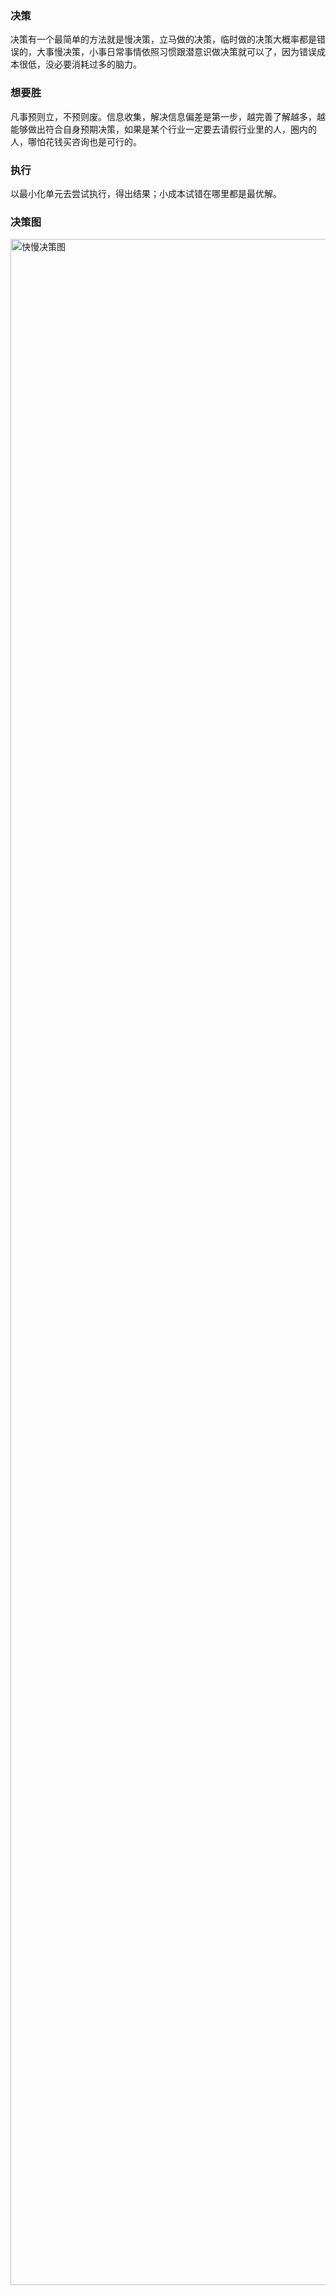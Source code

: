 ### 决策
决策有一个最简单的方法就是慢决策，立马做的决策，临时做的决策大概率都是错误的，大事慢决策，小事日常事情依照习惯跟潜意识做决策就可以了，因为错误成本很低，没必要消耗过多的脑力。
### 想要胜
凡事预则立，不预则废。信息收集，解决信息偏差是第一步，越完善了解越多，越能够做出符合自身预期决策，如果是某个行业一定要去请假行业里的人，圈内的人，哪怕花钱买咨询也是可行的。
### 执行
以最小化单元去尝试执行，得出结果；小成本试错在哪里都是最优解。
### 决策图
<img width="3274" alt="快慢决策图" src="https://github.com/user-attachments/assets/8b1e7e49-45ca-496f-a40a-d5f7c681eda5">
